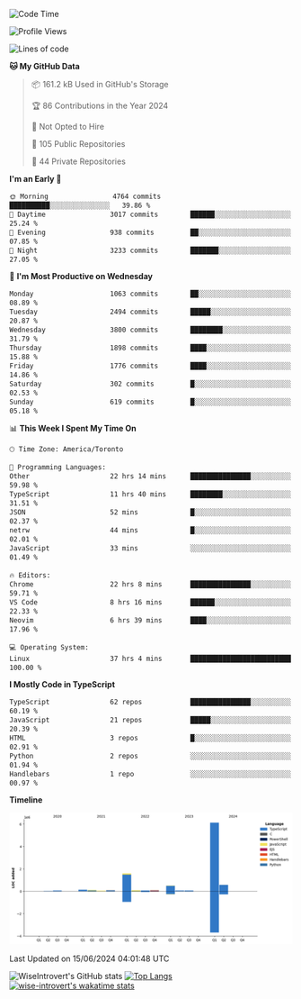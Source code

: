 <!--START_SECTION:waka-->
![Code Time](http://img.shields.io/badge/Code%20Time-1%2C720%20hrs%2031%20mins-blue)

![Profile Views](http://img.shields.io/badge/Profile%20Views-4-blue)

![Lines of code](https://img.shields.io/badge/From%20Hello%20World%20I%27ve%20Written-9.4%20million%20lines%20of%20code-blue)

**🐱 My GitHub Data** 

> 📦 161.2 kB Used in GitHub's Storage 
 > 
> 🏆 86 Contributions in the Year 2024
 > 
> 🚫 Not Opted to Hire
 > 
> 📜 105 Public Repositories 
 > 
> 🔑 44 Private Repositories 
 > 
**I'm an Early 🐤** 

```text
🌞 Morning                4764 commits        ██████████░░░░░░░░░░░░░░░   39.86 % 
🌆 Daytime                3017 commits        ██████░░░░░░░░░░░░░░░░░░░   25.24 % 
🌃 Evening                938 commits         ██░░░░░░░░░░░░░░░░░░░░░░░   07.85 % 
🌙 Night                  3233 commits        ███████░░░░░░░░░░░░░░░░░░   27.05 % 
```
📅 **I'm Most Productive on Wednesday** 

```text
Monday                   1063 commits        ██░░░░░░░░░░░░░░░░░░░░░░░   08.89 % 
Tuesday                  2494 commits        █████░░░░░░░░░░░░░░░░░░░░   20.87 % 
Wednesday                3800 commits        ████████░░░░░░░░░░░░░░░░░   31.79 % 
Thursday                 1898 commits        ████░░░░░░░░░░░░░░░░░░░░░   15.88 % 
Friday                   1776 commits        ████░░░░░░░░░░░░░░░░░░░░░   14.86 % 
Saturday                 302 commits         █░░░░░░░░░░░░░░░░░░░░░░░░   02.53 % 
Sunday                   619 commits         █░░░░░░░░░░░░░░░░░░░░░░░░   05.18 % 
```


📊 **This Week I Spent My Time On** 

```text
🕑︎ Time Zone: America/Toronto

💬 Programming Languages: 
Other                    22 hrs 14 mins      ███████████████░░░░░░░░░░   59.98 % 
TypeScript               11 hrs 40 mins      ████████░░░░░░░░░░░░░░░░░   31.51 % 
JSON                     52 mins             █░░░░░░░░░░░░░░░░░░░░░░░░   02.37 % 
netrw                    44 mins             █░░░░░░░░░░░░░░░░░░░░░░░░   02.01 % 
JavaScript               33 mins             ░░░░░░░░░░░░░░░░░░░░░░░░░   01.49 % 

🔥 Editors: 
Chrome                   22 hrs 8 mins       ███████████████░░░░░░░░░░   59.71 % 
VS Code                  8 hrs 16 mins       ██████░░░░░░░░░░░░░░░░░░░   22.33 % 
Neovim                   6 hrs 39 mins       ████░░░░░░░░░░░░░░░░░░░░░   17.96 % 

💻 Operating System: 
Linux                    37 hrs 4 mins       █████████████████████████   100.00 % 
```

**I Mostly Code in TypeScript** 

```text
TypeScript               62 repos            ███████████████░░░░░░░░░░   60.19 % 
JavaScript               21 repos            █████░░░░░░░░░░░░░░░░░░░░   20.39 % 
HTML                     3 repos             █░░░░░░░░░░░░░░░░░░░░░░░░   02.91 % 
Python                   2 repos             ░░░░░░░░░░░░░░░░░░░░░░░░░   01.94 % 
Handlebars               1 repo              ░░░░░░░░░░░░░░░░░░░░░░░░░   00.97 % 
```



**Timeline**

![Lines of Code chart](https://raw.githubusercontent.com/wise-introvert/wise-introvert/master/assets/bar_graph.png)


 Last Updated on 15/06/2024 04:01:48 UTC
<!--END_SECTION:waka-->

![WiseIntrovert's GitHub stats](https://github-readme-stats.vercel.app/api?username=wise-introvert&count_private=true&show_icons=true)
[![Top Langs](https://github-readme-stats.vercel.app/api/top-langs/?username=wise-introvert&langs_count=10)](https://github.com/anuraghazra/github-readme-stats)
[![wise-introvert's wakatime stats](https://github-readme-stats.vercel.app/api/wakatime?username=wiseintrovert)](https://github.com/anuraghazra/github-readme-stats)
